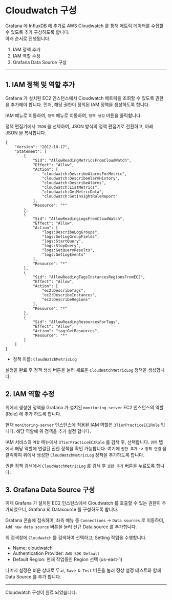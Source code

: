# Cloudwatch 구성

Grafana 에 InfluxDB 에 추가로 AWS Cloudwatch 를 통해 메트릭 데이터를 수집할 수 있도록 추가 구성하도록 합니다.  
아래 순서로 진행됩니다.

1. IAM 정책 추가
2. IAM 역할 수정
3. Grafana Data Source 구성

---
## 1. IAM 정책 및 역할 추가
Grafana 가 설치된 EC2 인스턴스에서 Cloudwatch 메트릭을 조회할 수 있도록 권한을 추가해야 합니다. 먼저, 해당 권한이 정의된 IAM 정책을 생성하도록 합니다.  

IAM 메뉴로 이동하여, `정책` 메뉴로 이동하여, `정책 생성` 버튼을 클릭합니다. 

정책 편집기에서 `JSON` 을 선택하여, JSON 방식의 정책 편집기로 전환하고, 아래 JSON 을 복사합니다.

```
{
    "Version": "2012-10-17",
    "Statement": [
        {
            "Sid": "AllowReadingMetricsFromCloudWatch",
            "Effect": "Allow",
            "Action": [
                "cloudwatch:DescribeAlarmsForMetric",
                "cloudwatch:DescribeAlarmHistory",
                "cloudwatch:DescribeAlarms",
                "cloudwatch:ListMetrics",
                "cloudwatch:GetMetricData",
                "cloudwatch:GetInsightRuleReport"
            ],
            "Resource": "*"
        },
        {
            "Sid": "AllowReadingLogsFromCloudWatch",
            "Effect": "Allow",
            "Action": [
                "logs:DescribeLogGroups",
                "logs:GetLogGroupFields",
                "logs:StartQuery",
                "logs:StopQuery",
                "logs:GetQueryResults",
                "logs:GetLogEvents"
            ],
            "Resource": "*"
        },
        {
            "Sid": "AllowReadingTagsInstancesRegionsFromEC2",
            "Effect": "Allow",
            "Action": [
                "ec2:DescribeTags",
                "ec2:DescribeInstances",
                "ec2:DescribeRegions"
            ],
            "Resource": "*"
        },
        {
            "Sid": "AllowReadingResourcesForTags",
            "Effect": "Allow",
            "Action": "tag:GetResources",
            "Resource": "*"
        }
    ]
}
```

* 정책 이름: `CloudWatchMetricLog`

설정을 완료 후 정책 생성 버튼을 눌러 새로운 `CloudWatchMetricLog` 정책을 생성합니다. 


## 2. IAM 역할 수정
위에서 생성한 정책을 Grafana 가 설치된 `monitoring-server` EC2 인스턴스의 역할(Role) 에 추가 하도록 합니다.  

현재 `monitoring-server` 인스턴스에 적용된 IAM 역할은 `3TierPracticeEC2Role` 입니다. 해당 역할에 위 정책을 추가 설정 합니다.  

IAM 서비스의 `역할` 메뉴에서 `3TierPracticeEC2Role` 를 검색 후, 선택합니다. `권한` 탭에서 해당 역할에 연결된 권한 정책을 확인 가능합니다. 여기에 `권한 추가` -> `정책 연결` 을 클릭하여 위에서 생성한 `CloudWatchMetricLog` 정책을 추가하도록 합니다.  

권한 정책 검색에서 `CloudWatchMetricLog` 를 검색 후 `권한 추가` 버튼을 누르도록 합니다. 


## 3. Grafana Data Source 구성
이제 Grafana 가 설치된 EC2 인스턴스에서 Cloudwatch 를 호출할 수 있는 권한이 추가되었으니, Grafana 의 Datasource 를 구성하도록 합니다.  

Grafana 콘솔에 접속하여, 좌측 메뉴 중 `Connections` -> `Data sources` 로 이동하여, `Add new data source` 버튼을 눌러 신규 Data source 를 추가합니다.  

위 검색창에 `Cloudwatch` 를 검색하여 선택하고, Setting 작업을 수행합니다.  

- Name: cloudwatch
- Authentication Provider: `AWS SDK Default`
- Default Region: 현재 작업중인 Region 선택 (us-east-1)

나머지 설정은 비운 상태로 두고, `Save & Test` 버튼을 눌러 정상 설정 테스트와 함께 Data Source 를 추가 합니다. 


---

Cloudwatch 구성이 완료 되었습니다.
